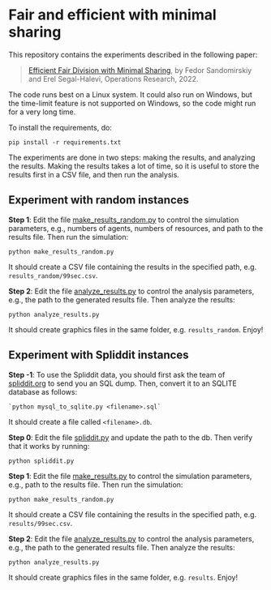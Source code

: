# Fair and efficient with minimal sharing

This repository contains the experiments described in the following paper:

> [Efficient Fair Division with Minimal Sharing](https://arxiv.org/abs/1908.01669), by Fedor Sandomirskiy and Erel Segal-Halevi, Operations Research, 2022.
 
The code runs best on a Linux system. It could also run on Windows, but the time-limit feature is not supported on Windows, so the code might run for a very long time.

To install the requirements, do:
 
    pip install -r requirements.txt

The experiments are done in two steps: making the results, and analyzing the results. Making the results takes a lot of time, so it is useful to store the results first in a CSV file, and then run the analysis.

## Experiment with random instances

**Step 1**: Edit the file [make_results_random.py](make_results_random.py) to control the simulation parameters, e.g., numbers of agents, numbers of resources, and path to the results file. Then run the simulation:

    python make_results_random.py

It should create a CSV file containing the results in the specified path, e.g. `results_random/99sec.csv`.

**Step 2**: Edit the file [analyze_results.py](analyze_results.py) to control the analysis parameters, e.g., the path to the generated results file. Then analyze the results:

    python analyze_results.py

It should create graphics files in the same folder, e.g. `results_random`. Enjoy!



## Experiment with Spliddit instances

**Step -1**: To use the Spliddit data, you should first ask the team of [spliddit.org](https://spliddit.org/) to send you an SQL dump.
Then, convert it to an SQLITE database as follows:

    `python mysql_to_sqlite.py <filename>.sql`

It should create a file called `<filename>.db`.

**Step 0**: Edit the file [spliddit.py](spliddit.py) and update the path to the db. Then verify that it works by running:

    python spliddit.py

**Step 1**: Edit the file [make_results.py](make_results.py) to control the simulation parameters, e.g.,  path to the results file. Then run the simulation:

    python make_results_random.py

It should create a CSV file containing the results in the specified path, e.g. `results/99sec.csv`.

**Step 2**: Edit the file [analyze_results.py](analyze_results.py) to control the analysis parameters, e.g., the path to the generated results file. Then analyze the results:

    python analyze_results.py

It should create graphics files in the same folder, e.g. `results`. Enjoy!
